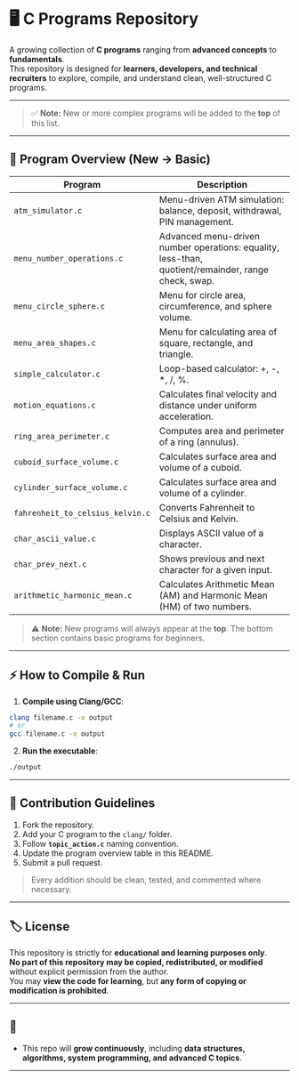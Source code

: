 # 🖥️ C Programs Repository
A growing collection of **C programs** ranging from **advanced concepts** to **fundamentals**.  
This repository is designed for **learners, developers, and technical recruiters** to explore, compile, and understand clean, well-structured C programs.

---

> ✅ **Note:** New or more complex programs will be added to the **top** of this list.

---

## 📝 Program Overview (New → Basic)

| Program                          | Description                                                                                         |
| -------------------------------- | --------------------------------------------------------------------------------------------------- |
| `atm_simulator.c`                | Menu-driven ATM simulation: balance, deposit, withdrawal, PIN management.                           |
| `menu_number_operations.c`       | Advanced menu-driven number operations: equality, less-than, quotient/remainder, range check, swap. |
| `menu_circle_sphere.c`           | Menu for circle area, circumference, and sphere volume.                                             |
| `menu_area_shapes.c`             | Menu for calculating area of square, rectangle, and triangle.                                       |
| `simple_calculator.c`            | Loop-based calculator: +, -, \*, /, %.                                                              |
| `motion_equations.c`             | Calculates final velocity and distance under uniform acceleration.                                  |
| `ring_area_perimeter.c`          | Computes area and perimeter of a ring (annulus).                                                    |
| `cuboid_surface_volume.c`        | Calculates surface area and volume of a cuboid.                                                     |
| `cylinder_surface_volume.c`      | Calculates surface area and volume of a cylinder.                                                   |
| `fahrenheit_to_celsius_kelvin.c` | Converts Fahrenheit to Celsius and Kelvin.                                                          |
| `char_ascii_value.c`             | Displays ASCII value of a character.                                                                |
| `char_prev_next.c`               | Shows previous and next character for a given input.                                                |
| `arithmetic_harmonic_mean.c`     | Calculates Arithmetic Mean (AM) and Harmonic Mean (HM) of two numbers.                              |

> ⚠️ **Note:** New programs will always appear at the **top**. The bottom section contains basic programs for beginners.

---

## ⚡ How to Compile & Run

1. **Compile using Clang/GCC**:

```bash
clang filename.c -o output
# or
gcc filename.c -o output
```

2. **Run the executable**:

```bash
./output
```

---

## 📌 Contribution Guidelines

1. Fork the repository.
2. Add your C program to the `clang/` folder.
3. Follow **`topic_action.c`** naming convention.
4. Update the program overview table in this README.
5. Submit a pull request.

> Every addition should be clean, tested, and commented where necessary.

---

## 🏷 License

This repository is strictly for **educational and learning purposes only**.  
**No part of this repository may be copied, redistributed, or modified** without explicit permission from the author.  
You may **view the code for learning**, but **any form of copying or modification is prohibited**.

---

## 🌟 

* This repo will **grow continuously**, including **data structures, algorithms, system programming, and advanced C topics**.
---

